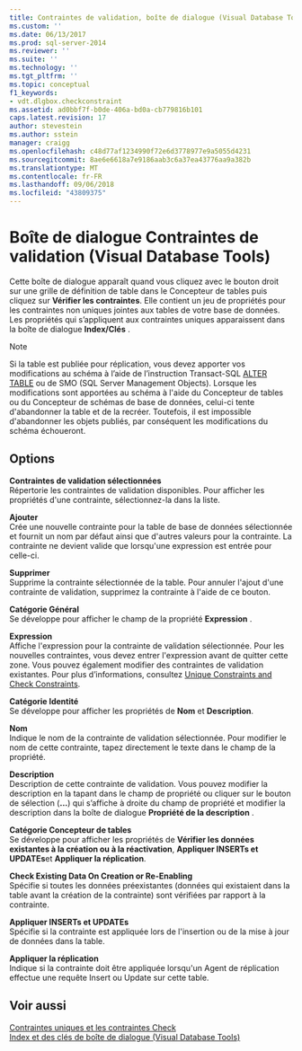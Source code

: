 ```yaml
---
title: Contraintes de validation, boîte de dialogue (Visual Database Tools) | Microsoft Docs
ms.custom: ''
ms.date: 06/13/2017
ms.prod: sql-server-2014
ms.reviewer: ''
ms.suite: ''
ms.technology: ''
ms.tgt_pltfrm: ''
ms.topic: conceptual
f1_keywords:
- vdt.dlgbox.checkconstraint
ms.assetid: ad0bbf7f-b0de-406a-bd0a-cb779816b101
caps.latest.revision: 17
author: stevestein
ms.author: sstein
manager: craigg
ms.openlocfilehash: c48d77af1234990f72e6d3778977e9a5055d4231
ms.sourcegitcommit: 8ae6e6618a7e9186aab3c6a37ea43776aa9a382b
ms.translationtype: MT
ms.contentlocale: fr-FR
ms.lasthandoff: 09/06/2018
ms.locfileid: "43809375"
---
```

# <a name="check-constraint-dialog-box-visual-database-tools"></a>Boîte de dialogue Contraintes de validation (Visual Database Tools)
  Cette boîte de dialogue apparaît quand vous cliquez avec le bouton droit sur une grille de définition de table dans le Concepteur de tables puis cliquez sur **Vérifier les contraintes**. Elle contient un jeu de propriétés pour les contraintes non uniques jointes aux tables de votre base de données. Les propriétés qui s’appliquent aux contraintes uniques apparaissent dans la boîte de dialogue **Index/Clés** .  
  
> [!NOTE]  
>  Si la table est publiée pour réplication, vous devez apporter vos modifications au schéma à l’aide de l’instruction Transact-SQL [ALTER TABLE](/sql/t-sql/statements/alter-table-transact-sql) ou de SMO (SQL Server Management Objects). Lorsque les modifications sont apportées au schéma à l'aide du Concepteur de tables ou du Concepteur de schémas de base de données, celui-ci tente d'abandonner la table et de la recréer. Toutefois, il est impossible d'abandonner les objets publiés, par conséquent les modifications du schéma échoueront.  
  
## <a name="options"></a>Options  
 **Contraintes de validation sélectionnées**  
 Répertorie les contraintes de validation disponibles. Pour afficher les propriétés d'une contrainte, sélectionnez-la dans la liste.  
  
 **Ajouter**  
 Crée une nouvelle contrainte pour la table de base de données sélectionnée et fournit un nom par défaut ainsi que d'autres valeurs pour la contrainte. La contrainte ne devient valide que lorsqu'une expression est entrée pour celle-ci.  
  
 **Supprimer**  
 Supprime la contrainte sélectionnée de la table. Pour annuler l'ajout d'une contrainte de validation, supprimez la contrainte à l'aide de ce bouton.  
  
 **Catégorie Général**  
 Se développe pour afficher le champ de la propriété **Expression** .  
  
 **Expression**  
 Affiche l'expression pour la contrainte de validation sélectionnée. Pour les nouvelles contraintes, vous devez entrer l'expression avant de quitter cette zone. Vous pouvez également modifier des contraintes de validation existantes. Pour plus d’informations, consultez [Unique Constraints and Check Constraints](../../relational-databases/tables/unique-constraints-and-check-constraints.md).  
  
 **Catégorie Identité**  
 Se développe pour afficher les propriétés de **Nom** et **Description**.  
  
 **Nom**  
 Indique le nom de la contrainte de validation sélectionnée. Pour modifier le nom de cette contrainte, tapez directement le texte dans le champ de la propriété.  
  
 **Description**  
 Description de cette contrainte de validation. Vous pouvez modifier la description en la tapant dans le champ de propriété ou cliquer sur le bouton de sélection (**...**) qui s’affiche à droite du champ de propriété et modifier la description dans la boîte de dialogue **Propriété de la description** .  
  
 **Catégorie Concepteur de tables**  
 Se développe pour afficher les propriétés de **Vérifier les données existantes à la création ou à la réactivation**, **Appliquer INSERTs et UPDATEs**et **Appliquer la réplication**.  
  
 **Check Existing Data On Creation or Re-Enabling**  
 Spécifie si toutes les données préexistantes (données qui existaient dans la table avant la création de la contrainte) sont vérifiées par rapport à la contrainte.  
  
 **Appliquer INSERTs et UPDATEs**  
 Spécifie si la contrainte est appliquée lors de l'insertion ou de la mise à jour de données dans la table.  
  
 **Appliquer la réplication**  
 Indique si la contrainte doit être appliquée lorsqu'un Agent de réplication effectue une requête Insert ou Update sur cette table.  
  
## <a name="see-also"></a>Voir aussi  
 [Contraintes uniques et les contraintes Check](../../relational-databases/tables/unique-constraints-and-check-constraints.md)   
 [Index et des clés de boîte de dialogue &#40;Visual Database Tools&#41;](visual-database-tools.md)  
  
  
